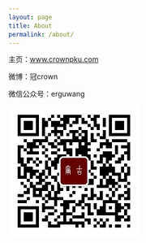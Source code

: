 ```yaml
---
layout: page
title: About
permalink: /about/
---
```


主页：www.crownpku.com


微博：冠crown


微信公众号：erguwang


![微信公众号](/images/dashang/gongzhonghao.jpg)